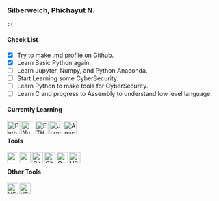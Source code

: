 ### Silberweich, Phichayut N.
```
:(
```
#### Check List
- [x] Try to make .md profile on Github.
- [x] Learn Basic Python again.
- [ ] Learn Jupyter, Numpy, and Python Anaconda.
- [ ] Start Learning some CyberSecurity.
- [ ] Learn Python to make tools for CyberSecurity.
- [ ] Learn C and progress to Assembly to understand low level language.

#### Currently Learning
<img align="left" alt="Python" width="30px" src="https://simpleicons.org/icons/python.svg" />
<img align="left" alt="NumPy" width="30px" src="https://simpleicons.org/icons/numpy.svg" />
<img align="left" alt="ETH" width="30px" src="https://simpleicons.org/icons/ethereum.svg" />
<img align="left" alt="Jupyter" width="30px" src="https://simpleicons.org/icons/jupyter.svg" />
<img align="left" alt="Anaconda" width="30px" src="https://simpleicons.org/icons/anaconda.svg" />
<br/>

#### Tools
<img align="left" height="26" width="26" src="https://simpleicons.org/icons/pycharm.svg" />
<img align="left" height="26" width="26" src="https://simpleicons.org/icons/apachenetbeanside.svg" />
<img align="left" alt="Git" width="26px" src="https://simpleicons.org/icons/git.svg" />
<img align="left" alt="GitHub" width="26px" src="https://simpleicons.org/icons/github.svg" />  
<img align="left" alt="GnuB" width="26px" src="https://simpleicons.org/icons/gnubash.svg" />  
<img align="left" alt="VSCODE" width="26px" src="https://simpleicons.org/icons/visualstudiocode.svg" />
<br/>

#### Other Tools
<img align="left" alt="VSCODE" width="26px" src="https://simpleicons.org/icons/adobephotoshop.svg" />
<img align="left" alt="VSCODE" width="26px" src="https://simpleicons.org/icons/adobelightroom.svg" />
